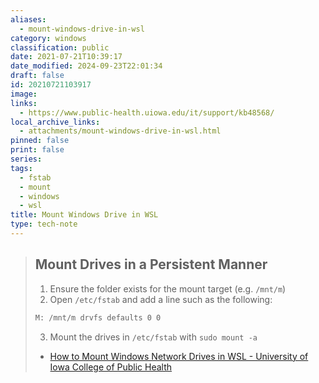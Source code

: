 ```yaml
---
aliases:
  - mount-windows-drive-in-wsl
category: windows
classification: public
date: 2021-07-21T10:39:17
date_modified: 2024-09-23T22:01:34
draft: false
id: 20210721103917
image: 
links:
  - https://www.public-health.uiowa.edu/it/support/kb48568/
local_archive_links:
  - attachments/mount-windows-drive-in-wsl.html
pinned: false
print: false
series: 
tags:
  - fstab
  - mount
  - windows
  - wsl
title: Mount Windows Drive in WSL
type: tech-note
---
```


> ## Mount Drives in a Persistent Manner
> 
> 1.  Ensure the folder exists for the mount target (e.g. `/mnt/m`)
> 2.  Open `/etc/fstab` and add a line such as the following:  
> 
> ```sh
> M: /mnt/m drvfs defaults 0 0
> ```
> 3.  Mount the drives in `/etc/fstab` with `sudo mount -a`
> 
> - [How to Mount Windows Network Drives in WSL - University of Iowa College of Public Health](https://www.public-health.uiowa.edu/it/support/kb48568/)